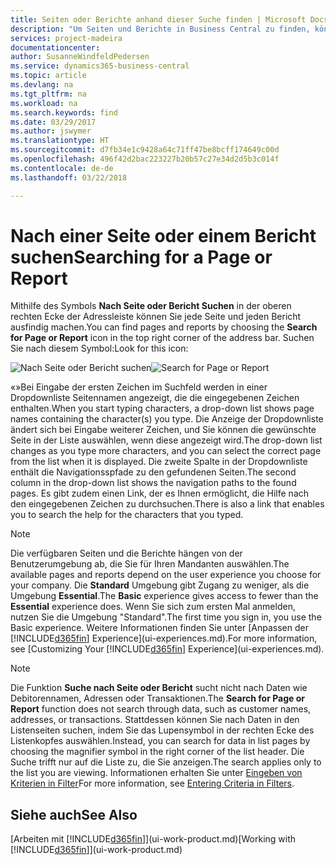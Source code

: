 ```yaml
---
title: Seiten oder Berichte anhand dieser Suche finden | Microsoft Docs
description: "Um Seiten und Berichte in Business Central zu finden, können Sie die Seite Suchen nach Seite oder Bericht verwenden."
services: project-madeira
documentationcenter: 
author: SusanneWindfeldPedersen
ms.service: dynamics365-business-central
ms.topic: article
ms.devlang: na
ms.tgt_pltfrm: na
ms.workload: na
ms.search.keywords: find
ms.date: 03/29/2017
ms.author: jswymer
ms.translationtype: HT
ms.sourcegitcommit: d7fb34e1c9428a64c71ff47be8bcff174649c00d
ms.openlocfilehash: 496f42d2bac223227b20b57c27e34d2d5b3c014f
ms.contentlocale: de-de
ms.lasthandoff: 03/22/2018

---
```

# <a name="searching-for-a-page-or-report"></a><span data-ttu-id="a68c3-103">Nach einer Seite oder einem Bericht suchen</span><span class="sxs-lookup"><span data-stu-id="a68c3-103">Searching for a Page or Report</span></span>
<span data-ttu-id="a68c3-104">Mithilfe des Symbols **Nach Seite oder Bericht Suchen** in der oberen rechten Ecke der Adressleiste können Sie jede Seite und jeden Bericht ausfindig machen.</span><span class="sxs-lookup"><span data-stu-id="a68c3-104">You can find pages and reports by choosing the **Search for Page or Report** icon in the top right corner of the address bar.</span></span> <span data-ttu-id="a68c3-105">Suchen Sie nach diesem Symbol:</span><span class="sxs-lookup"><span data-stu-id="a68c3-105">Look for this icon:</span></span>

<span data-ttu-id="a68c3-106">![Nach Seite oder Bericht suchen](media/ui-search/search.png "Nach Seite oder Bericht suchen")</span><span class="sxs-lookup"><span data-stu-id="a68c3-106">![Search for Page or Report](media/ui-search/search.png "Search for Page or Report")</span></span>

<span data-ttu-id="a68c3-107">«»Bei Eingabe der ersten Zeichen im Suchfeld werden in einer Dropdownliste Seitennamen angezeigt, die die eingegebenen Zeichen enthalten.</span><span class="sxs-lookup"><span data-stu-id="a68c3-107">When you start typing characters, a drop-down list shows page names containing the character(s) you type.</span></span> <span data-ttu-id="a68c3-108">Die Anzeige der Dropdownliste ändert sich bei Eingabe weiterer Zeichen, und Sie können die gewünschte Seite in der Liste auswählen, wenn diese angezeigt wird.</span><span class="sxs-lookup"><span data-stu-id="a68c3-108">The drop-down list changes as you type more characters, and you can select the correct page from the list when it is displayed.</span></span> <span data-ttu-id="a68c3-109">Die zweite Spalte in der Dropdownliste enthält die Navigationsspfade zu den gefundenen Seiten.</span><span class="sxs-lookup"><span data-stu-id="a68c3-109">The second column in the drop-down list shows the navigation paths to the found pages.</span></span> <span data-ttu-id="a68c3-110">Es gibt zudem einen Link, der es Ihnen ermöglicht, die Hilfe nach den eingegebenen Zeichen zu durchsuchen.</span><span class="sxs-lookup"><span data-stu-id="a68c3-110">There is also a link that enables you to search the help for the characters that you typed.</span></span>

> [!NOTE]  
>   <span data-ttu-id="a68c3-111">Die verfügbaren Seiten und die Berichte hängen von der Benutzerumgebung ab, die Sie für Ihren Mandanten auswählen.</span><span class="sxs-lookup"><span data-stu-id="a68c3-111">The available pages and reports depend on the user experience you choose for your company.</span></span> <span data-ttu-id="a68c3-112">Die **Standard** Umgebung gibt Zugang zu weniger, als die Umgebung **Essential**.</span><span class="sxs-lookup"><span data-stu-id="a68c3-112">The **Basic** experience gives access to fewer than the **Essential** experience does.</span></span> <span data-ttu-id="a68c3-113">Wenn Sie sich zum ersten Mal anmelden, nutzen Sie die Umgebung "Standard".</span><span class="sxs-lookup"><span data-stu-id="a68c3-113">The first time you sign in, you use the Basic experience.</span></span> <span data-ttu-id="a68c3-114">Weitere Informationen finden Sie unter [Anpassen der [!INCLUDE[d365fin](includes/d365fin_md.md)] Experience](ui-experiences.md).</span><span class="sxs-lookup"><span data-stu-id="a68c3-114">For more information, see [Customizing Your  [!INCLUDE[d365fin](includes/d365fin_md.md)] Experience](ui-experiences.md).</span></span>

> [!NOTE]  
>   <span data-ttu-id="a68c3-115">Die Funktion **Suche nach Seite oder Bericht** sucht nicht nach Daten wie Debitorennamen, Adressen oder Transaktionen.</span><span class="sxs-lookup"><span data-stu-id="a68c3-115">The **Search for Page or Report** function does not search through data, such as customer names, addresses, or transactions.</span></span> <span data-ttu-id="a68c3-116">Stattdessen können Sie nach Daten in den Listenseiten suchen, indem Sie das Lupensymbol in der rechten Ecke des Listenkopfes auswählen.</span><span class="sxs-lookup"><span data-stu-id="a68c3-116">Instead, you can search for data in list pages by choosing the magnifier symbol in the right corner of the list header.</span></span> <span data-ttu-id="a68c3-117">Die Suche trifft nur auf die Liste zu, die Sie anzeigen.</span><span class="sxs-lookup"><span data-stu-id="a68c3-117">The search applies only to the list you are viewing.</span></span> <span data-ttu-id="a68c3-118">Informationen erhalten Sie unter [Eingeben von Kriterien in Filter](ui-enter-criteria-filters.md)</span><span class="sxs-lookup"><span data-stu-id="a68c3-118">For more information, see [Entering Criteria in Filters](ui-enter-criteria-filters.md).</span></span>

## <a name="see-also"></a><span data-ttu-id="a68c3-119">Siehe auch</span><span class="sxs-lookup"><span data-stu-id="a68c3-119">See Also</span></span>
<span data-ttu-id="a68c3-120">[Arbeiten mit [!INCLUDE[d365fin](includes/d365fin_md.md)]](ui-work-product.md)</span><span class="sxs-lookup"><span data-stu-id="a68c3-120">[Working with [!INCLUDE[d365fin](includes/d365fin_md.md)]](ui-work-product.md)</span></span>

